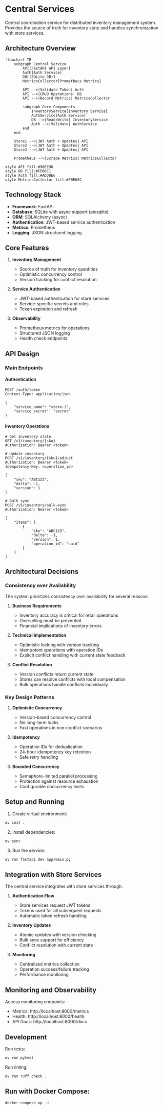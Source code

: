 # Central Services

Central coordination service for distributed inventory management system. Provides the source of truth for inventory state and handles synchronization with store services.

## Architecture Overview

```mermaid
flowchart TB
    subgraph Central Service
        API[FastAPI API Layer]
        Auth[Auth Service]
        DB[(SQLite DB)]
        MetricsCollector[Prometheus Metrics]
        
        API -->|Validate Token| Auth
        API -->|CRUD Operations| DB
        API -->|Record Metrics| MetricsCollector
        
        subgraph Core Components
            InventoryService[Inventory Service]
            AuthService[Auth Service]
            DB -->|Read/Write| InventoryService
            Auth -->|Validate| AuthService
        end
    end
    
    Store1 -->|JWT Auth + Updates| API
    Store2 -->|JWT Auth + Updates| API
    Store3 -->|JWT Auth + Updates| API
    
    Prometheus -->|Scrape Metrics| MetricsCollector

style API fill:#90EE90
style DB fill:#FFB6C1
style Auth fill:#ADD8E6
style MetricsCollector fill:#F0E68C
```

## Technology Stack

- **Framework**: FastAPI
- **Database**: SQLite with async support (aiosqlite)
- **ORM**: SQLAlchemy (async)
- **Authentication**: JWT-based service authentication
- **Metrics**: Prometheus
- **Logging**: JSON structured logging

## Core Features

1. **Inventory Management**
   - Source of truth for inventory quantities
   - Optimistic concurrency control
   - Version tracking for conflict resolution

2. **Service Authentication**
   - JWT-based authentication for store services
   - Service-specific secrets and roles
   - Token expiration and refresh

3. **Observability**
   - Prometheus metrics for operations
   - Structured JSON logging
   - Health check endpoints

## API Design

### Main Endpoints

#### Authentication
```http
POST /auth/token
Content-Type: application/json

{
    "service_name": "store-1",
    "service_secret": "secret"
}
```

#### Inventory Operations
```http
# Get inventory state
GET /v1/inventory/{sku}
Authorization: Bearer <token>

# Update inventory
POST /v1/inventory/{sku}/adjust
Authorization: Bearer <token>
Idempotency-Key: <operation_id>

{
    "sku": "ABC123",
    "delta": -1,
    "version": 1
}

# Bulk sync
POST /v1/inventory/bulk-sync
Authorization: Bearer <token>

{
    "items": [
        {
            "sku": "ABC123",
            "delta": -1,
            "version": 1,
            "operation_id": "uuid"
        }
    ]
}
```

## Architectural Decisions

### Consistency over Availability

The system prioritizes consistency over availability for several reasons:

1. **Business Requirements**
   - Inventory accuracy is critical for retail operations
   - Overselling must be prevented
   - Financial implications of inventory errors

2. **Technical Implementation**
   - Optimistic locking with version tracking
   - Idempotent operations with operation IDs
   - Explicit conflict handling with current state feedback

3. **Conflict Resolution**
   - Version conflicts return current state
   - Stores can resolve conflicts with local compensation
   - Bulk operations handle conflicts individually

### Key Design Patterns

1. **Optimistic Concurrency**
   - Version-based concurrency control
   - No long-term locks
   - Fast operations in non-conflict scenarios

2. **Idempotency**
   - Operation IDs for deduplication
   - 24-hour idempotency key retention
   - Safe retry handling

3. **Bounded Concurrency**
   - Semaphore-limited parallel processing
   - Protection against resource exhaustion
   - Configurable concurrency limits

## Setup and Running

1. Create virtual environment:
```bash
uv init .
```

2. Install dependencies:
```bash
uv sync
```

3. Run the service:
```bash
uv run fastapi dev app/main.py
```

## Integration with Store Services

The central service integrates with store services through:

1. **Authentication Flow**
   - Store services request JWT tokens
   - Tokens used for all subsequent requests
   - Automatic token refresh handling

2. **Inventory Updates**
   - Atomic updates with version checking
   - Bulk sync support for efficiency
   - Conflict resolution with current state

3. **Monitoring**
   - Centralized metrics collection
   - Operation success/failure tracking
   - Performance monitoring

## Monitoring and Observability

Access monitoring endpoints:

- Metrics: http://localhost:8000/metrics
- Health: http://localhost:8000/health
- API Docs: http://localhost:8000/docs

## Development

Run tests:
```bash
uv run pytest
```

Run linting:
```bash
uv run ruff check .
```

## Run with Docker Compose:
```bash
docker-compose up -d
```
